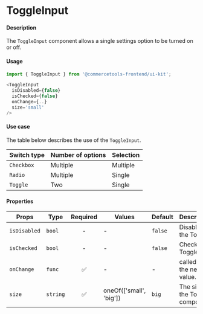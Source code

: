 # ToggleInput

#### Description

The `ToggleInput` component allows a single settings option to be turned on or off.

#### Usage

```js
import { ToggleInput } from '@commercetools-frontend/ui-kit';

<ToggleInput
  isDisabled={false}
  isChecked={false}
  onChange={..}
  size='small'
/>
```

#### Use case

The table below describes the use of the `ToggleInput`.

| Switch type | Number of options | Selection |
| ----------- | ----------------- | --------- |
| `Checkbox`  | Multiple          | Multiple  |
| `Radio`     | Multiple          | Single    |
| `Toggle`    | Two               | Single    |

#### Properties

| Props        | Type     | Required | Values                  | Default | Description                       |
| ------------ | -------- | :------: | ----------------------- | ------- | --------------------------------- |
| `isDisabled` | `bool`   |    -     | -                       | `false` | Disables the Toggle               |
| `isChecked`  | `bool`   |    -     | -                       | `false` | Checks the Toggle                 |
| `onChange`   | `func`   |    ✅    | -                       | -       | called with the new value.        |
| `size`       | `string` |    ✅    | oneOf(['small', 'big']) | `big`   | The size of the Toggle component. |
